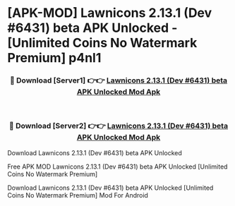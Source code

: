 # [APK-MOD] Lawnicons 2.13.1 (Dev #6431) beta APK Unlocked - [Unlimited Coins No Watermark Premium] p4nl1



<div align="center">
<h3>🔴 Download [Server1] 👉👉 <a href="https://momento.my/?title=Lawnicons_2.13.1_(Dev_#6431)_beta_APK_Unlocked">Lawnicons 2.13.1 (Dev #6431) beta APK Unlocked Mod Apk</a></h3><br>

<h3>🔴 Download [Server2] 👉👉 <a href="https://momento.my/?title=Lawnicons_2.13.1_(Dev_#6431)_beta_APK_Unlocked">Lawnicons 2.13.1 (Dev #6431) beta APK Unlocked Mod Apk</a></h3>
</div>



Download Lawnicons 2.13.1 (Dev #6431) beta APK Unlocked 

Free APK MOD Lawnicons 2.13.1 (Dev #6431) beta APK Unlocked [Unlimited Coins No Watermark Premium]

Download Lawnicons 2.13.1 (Dev #6431) beta APK Unlocked [Unlimited Coins No Watermark Premium] Mod For Android
